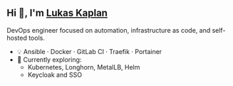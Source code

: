 ## Hi 👋, I'm [Lukas Kaplan](https://lkaplan.cz)

DevOps engineer focused on automation, infrastructure as code, and self-hosted tools.

- 💡 Ansible · Docker · GitLab CI · Traefik · Portainer
- 🔭 Currently exploring:
  - Kubernetes, Longhorn, MetalLB, Helm
  - Keycloak and SSO
<!--
**lukaskaplan/lukaskaplan** is a ✨ _special_ ✨ repository because its `README.md` (this file) appears on your GitHub profile.

Here are some ideas to get you started:

- 🔭 I’m currently working on ...
- 🌱 I’m currently learning ...
- 👯 I’m looking to collaborate on ...
- 🤔 I’m looking for help with ...
- 💬 Ask me about ...
- 📫 How to reach me: ...
- 😄 Pronouns: ...
- ⚡ Fun fact: ...
-->
